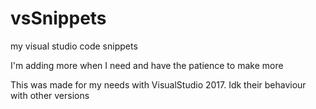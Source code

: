 # vsSnippets
my visual studio code snippets

I'm adding more when I need and have the patience to make more

This was made for my needs with VisualStudio 2017. Idk their behaviour with other versions
